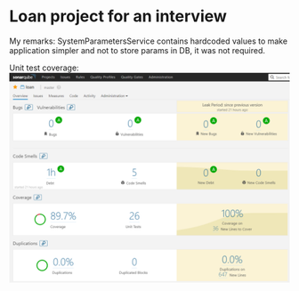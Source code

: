 # Loan project for an interview

My remarks:
SystemParametersService contains hardcoded values to make application simpler and not to store params in DB, it was not required.

Unit test coverage:
![alt text](https://github.com/kacper-j-ostrowski/loan/blob/develop/test_coverage.PNG)